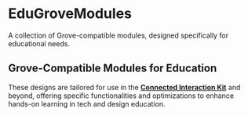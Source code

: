 # EduGroveModules

A collection of Grove-compatible modules, designed specifically for educational needs. 

## Grove-Compatible Modules for Education

These designs are tailored for use in the [**Connected Interaction Kit**](https://github.com/adriaanb/Connected-Interaction-Kit) and beyond, offering specific functionalities and optimizations to enhance hands-on learning in tech and design education.
